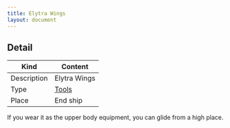 ```yaml
---
title: Elytra Wings
layout: document
---
```

## Detail

|Kind|Content|
|---|---|
|Description|Elytra Wings|
|Type|[Tools](Tools)|
|Place|End ship|

If you wear it as the upper body equipment, you can glide from a high place.
